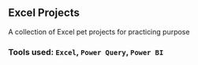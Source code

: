## Excel Projects
A collection of Excel pet projects for practicing purpose

### Tools used: `Excel`, `Power Query`, `Power BI`
